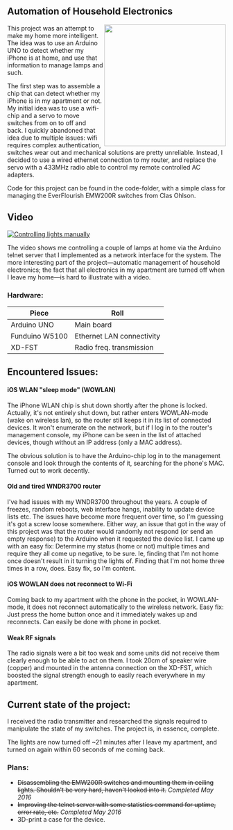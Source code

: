 ## Automation of Household Electronics

<img align="right" alt="" src="https://raw.githubusercontent.com/philiparvidsson/phil-phone-home/master/photos/DSC_9461.jpg" width="280px" height="280px" />

This project was an attempt to make my home more intelligent. The idea was to use an Arduino UNO to detect whether my iPhone is at home, and use that information to manage lamps and such.

The first step was to assemble a chip that can detect whether my iPhone is in my apartment or not. My initial idea was to use a wifi-chip and a servo to move switches from on to off and back. I quickly abandoned that idea due to multiple issues: wifi requires complex authentication, switches wear out and mechanical solutions are pretty unreliable. Instead, I decided to use a wired ethernet connection to my router, and replace the servo with a 433MHz radio able to control my remote controlled AC adapters.

Code for this project can be found in the code-folder, with a simple class for managing the EverFlourish EMW200R switches from Clas Ohlson.

## Video

[![Controlling lights manually](https://img.youtube.com/vi/anmDG1T86Gg/0.jpg)](https://youtu.be/anmDG1T86Gg)

The video shows me controlling a couple of lamps at home via the Arduino telnet server that I implemented as a network interface for the system. The more interesting part of the project—automatic management of household electronics; the fact that all electronics in my apartment are turned off when I leave my home—is hard to illustrate with a video.

### Hardware:

| Piece          | Roll                      |
| -------------- | ------------------------- |
| Arduino UNO    | Main board                |
| Funduino W5100 | Ethernet LAN connectivity |
| XD-FST         | Radio freq. transmission  |

## Encountered Issues:

#### iOS WLAN "sleep mode" (WOWLAN)

The iPhone WLAN chip is shut down shortly after the phone is locked. Actually, it's not entirely shut down, but rather enters WOWLAN-mode (wake on wireless lan), so the router still keeps it in its list of connected devices. It won't enumerate on the network, but if I log in to the router's management console, my iPhone can be seen in the list of attached devices, though without an IP address (only a MAC address).

The obvious solution is to have the Arduino-chip log in to the management console and look through the contents of it, searching for the phone's MAC. Turned out to work decently.

#### Old and tired WNDR3700 router

I've had issues with my WNDR3700 throughout the years. A couple of freezes, random reboots, web interface hangs, inability to update device lists etc. The issues have become more frequent over time, so I'm guessing it's got a screw loose somewhere. Either way, an issue that got in the way of this project was that the router would randomly not respond (or send an empty response) to the Arduino when it requested the device list. I came up with an easy fix: Determine my status (home or not) multiple times and require they all come up negative, to be sure. Ie, finding that I'm not home once doesn't result in it turning the lights of. Finding that I'm not home three times in a row, does. Easy fix, so I'm content.

#### iOS WOWLAN does not reconnect to Wi-Fi

Coming back to my apartment with the phone in the pocket, in WOWLAN-mode, it does not reconnect automatically to the wireless network. Easy fix: Just press the home button once and it immediately wakes up and reconnects. Can easily be done with phone in pocket.

#### Weak RF signals

The radio signals were a bit too weak and some units did not receive them clearly enough to be able to act on them. I took 20cm of speaker wire (copper) and mounted in the antenna connection on the XD-FST, which boosted the signal strength enough to easily reach everywhere in my apartment.

## Current state of the project:

I received the radio transmitter and researched the signals required to manipulate the state of my switches. The project is, in essence, complete.

The lights are now turned off ~21 minutes after I leave my apartment, and turned on again within 60 seconds of me coming back.

### Plans:

* ~~Disassembling the EMW200R switches and mounting them in ceiling lights. Shouldn't be very hard, haven't looked into it.~~ 
*Completed May 2016*
* ~~Improving the telnet server with some statistics command for uptime, error rate, etc.~~ *Completed May 2016*
* 3D-print a case for the device.
